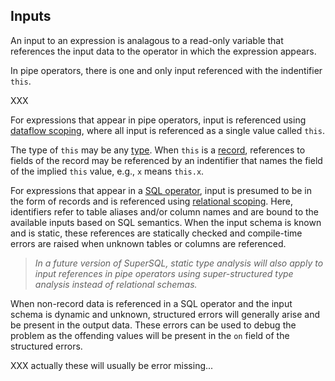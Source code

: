 ## Inputs

An input to an expression is analagous to a read-only variable that references
the input data to the operator in which the expression appears.

In pipe operators, there is one and only input referenced with the
indentifier `this`.

XXX

For expressions that appear in pipe operators,
input is referenced using [dataflow scoping](../../intro.md#dataflow-scoping),
where all input is referenced as a single value called `this`.

The type of `this` may be any [type](../../types/intro.md).
When `this` is a [record](../../types/record.md), references
to fields of the record may be referenced by an indentifier that names the
field of the implied `this` value, e.g., `x` means `this.x`.

For expressions that appear in a [SQL operator](../../sql/intro.md),
input is presumed to be in the form of records and is referenced using
[relational scoping](../../intro.md#relational-scoping).
Here, identifiers refer to table aliases and/or column names
and are bound to the available inputs based on SQL semantics.
When the input schema is known and is static, these references are
statically checked and compile-time errors are raised when unknown
tables or columns are referenced.

> _In a future version of SuperSQL, static type analysis will also
> apply to input references in pipe operators using super-structured
> type analysis instead of relational schemas._

When non-record data is referenced in a SQL operator and the input
schema is dynamic and unknown, structured errors will generally arise
and be present in the output data.  These errors can be used to debug
the problem as the offending values will be present in the `on` field
of the structured errors.

XXX actually these will usually be error missing...
